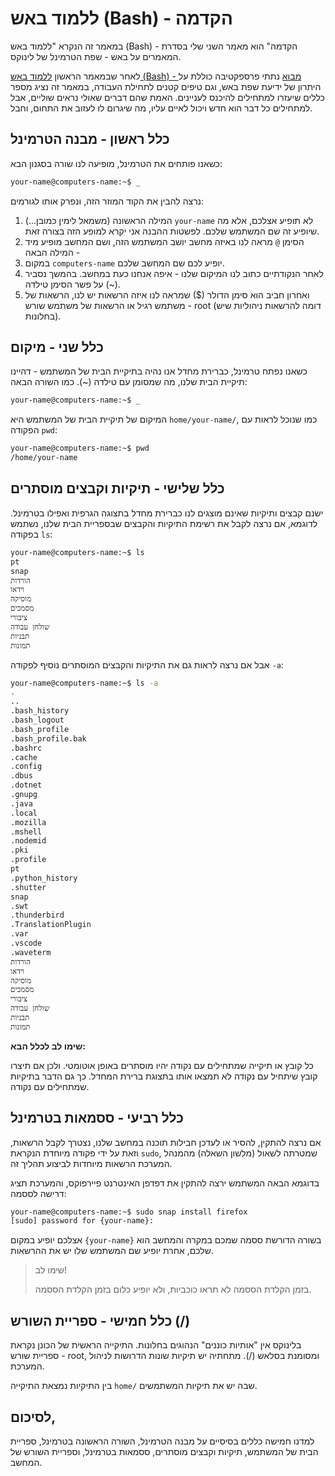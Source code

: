 # ללמוד באש (Bash) - הקדמה
במאמר זה הנקרא "ללמוד באש (Bash) - הקדמה" הוא מאמר השני שלי בסדרת המאמרים על באש - שפת הטרמינל של לינוקס.

לאחר שבמאמר הראשון [ללמוד באש (Bash) - מבוא](https://github.com/Nachmen-Kurtz/Learn-Linux/blob/ace1b69a43a90d1bbe722b5acadd42fbb37d19da/Bash/1.%20%D7%9C%D7%9C%D7%9E%D7%95%D7%93%20%D7%91%D7%90%D7%A9%20-%20%D7%9E%D7%91%D7%95%D7%90.md) נתתי פרספקטיבה כוללת על היתרון של ידיעת שפת באש, וגם טיפים קטנים לתחילת העבודה, במאמר זה נציג מספר כללים שיעזרו למתחילים להיכנס לעניינים. האמת שהם דברים שאולי נראים שוליים, אבל למתחילים כל דבר הוא חדש ויכול לאיים עליו, מה שיגרום לו לעזוב את התחום, וחבל.

## כלל ראשון - מבנה הטרמינל
כשאנו פותחים את הטרמינל, מופיעה לנו שורה בסגנון הבא:

```bash
your-name@computers-name:~$ _
```

נרצה להבין את הקוד המוזר הזה, ונפרק אותו לגורמים:

1. המילה הראשונה (משמאל לימין כמובן...) `your-name` לא תופיע אצלכם, אלא מה שיופיע זה שם המשתמש שלכם. לפשטות ההבנה אני יקרא למופע הזה בצורה זאת.
2. הסימן `@` מראה לנו באיזה מחשב יושב המשתמש הזה, ושם המחשב מופיע מיד המילה הבאה -
3. במקום `computers-name` יופיע לכם שם המחשב שלכם.
5. לאחר הנקודתיים כתוב לנו המיקום שלנו - איפה אנחנו כעת במחשב. בהמשך נסביר על פשר הסימן טילדה (~).
6. ואחרון חביב הוא סימן הדולר  ($) שמראה לנו איזה הרשאות יש לנו, הרשאות של משתמש רגיל או הרשאות של משתמש שורש - root (דומה להרשאות ניהוליות שיש בחלונות).

## כלל שני - מיקום
כשאנו נפתח טרמינל, כברירת מחדל אנו נהיה בתיקיית הבית של המשתמש - דהיינו תיקיית הבית שלנו, מה שמסומן עם טילדה (~). כמו השורה הבאה:

```bash
your-name@computers-name:~$ _
```

המיקום של תיקיית הבית של המשתמש היא `home/your-name/`, כמו שנוכל לראות עם הפקודה `pwd`:

```bash
your-name@computers-name:~$ pwd
/home/your-name
```

## כלל שלישי - תיקיות וקבצים מוסתרים
ישנם קבצים ותיקיות שאינם מוצגים לנו כברירת מחדל בתצוגה הגרפית ואפילו בטרמינל. לדוגמא, אם נרצה לקבל את רשימת התיקיות והקבצים שבספריית הבית שלנו, נשתמש בפקודה `ls`:

```bash
your-name@computers-name:~$ ls
pt
snap
הורדות
וידאו
מוסיקה
מסמכים
ציבורי
שולחן עבודה
תבניות
תמונות
```

אבל אם נרצה לראות גם את התיקיות והקבצים המוסתרים נוסיף לפקודה `-a`:

```bash
your-name@computers-name:~$ ls -a
.
..
.bash_history
.bash_logout
.bash_profile
.bash_profile.bak
.bashrc
.cache
.config
.dbus
.dotnet
.gnupg
.java
.local
.mozilla
.mshell
.nodemid
.pki
.profile
pt
.python_history
.shutter
snap
.swt
.thunderbird
.TranslationPlugin
.var
.vscode
.waveterm
הורדות
וידאו
מוסיקה
מסמכים
ציבורי
שולחן עבודה
תבניות
תמונות
```

**שימו לב לכלל הבא:**

כל קובץ או תיקייה שמתחילים עם נקודה יהיו מוסתרים באופן אוטומטי. ולכן אם תיצרו קובץ שיתחיל עם נקודה לא תמצאו אותו בתצוגת ברירת המחדל. כך גם הדבר בתיקיות שמתחילים עם נקודה.

## כלל רביעי - ססמאות בטרמינל
אם נרצה להתקין, להסיר או לעדכן חבילות תוכנה במחשב שלנו, נצטרך לקבל הרשאות, וזאת על ידי פקודה מיוחדת הנקראת `sudo`, שמטרתה לשאול (מלשון השאלה) מהמנהל המערכת הרשאות מיוחדות לביצוע תהליך זה.

בדוגמא הבאה המשתמש ירצה להתקין את דפדפן האינטרנט פיירפוקס, והמערכת תציג דרישה לססמה:

```bash
your-name@computers-name:~$ sudo snap install firefox
[sudo] password for {your-name}:
```

אצלכם יופיע במקום `{your-name}` בשורה הדורשת ססמה שמכם במקרה והמחשב הוא שלכם, אחרת יופיע שם המשתמש שלו יש את ההרשאות.

>שימו לב!
>
>בזמן הקלדת הססמה לא תראו כוכביות, ולא יופיע כלום בזמן הקלדת הססמה.

## כלל חמישי - ספריית השורש (/)
בלינוקס אין "אותיות כוננים" הנהוגים בחלונות. התיקייה הראשית של הכונן נקראת ספריית שורש - root, ומסומנת בסלאש (/). מתחתיה יש תיקיות שונות הדרושות לניהול המערכת.

בין התיקיות נמצאת התיקייה `home/` שבה יש את תיקיות המשתמשים.

## לסיכום,
למדנו חמישה כללים בסיסיים על מבנה הטרמינל, השורה הראשונה בטרמינל, ספריית הבית של המשתמש, תיקיות וקבצים מוסתרים, ססמאות בטרמינל,  וספריית השורש של המחשב.

